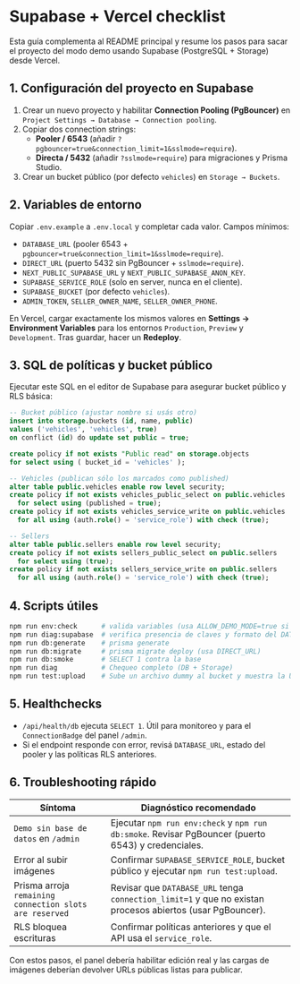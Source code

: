 # Supabase + Vercel checklist

Esta guía complementa al README principal y resume los pasos para sacar el proyecto del modo demo usando Supabase (PostgreSQL + Storage) desde Vercel.

## 1. Configuración del proyecto en Supabase

1. Crear un nuevo proyecto y habilitar **Connection Pooling (PgBouncer)** en `Project Settings → Database → Connection pooling`.
2. Copiar dos connection strings:
   - **Pooler / 6543** (añadir `?pgbouncer=true&connection_limit=1&sslmode=require`).
   - **Directa / 5432** (añadir `?sslmode=require`) para migraciones y Prisma Studio.
3. Crear un bucket público (por defecto `vehicles`) en `Storage → Buckets`.

## 2. Variables de entorno

Copiar `.env.example` a `.env.local` y completar cada valor. Campos mínimos:

- `DATABASE_URL` (pooler 6543 + `pgbouncer=true&connection_limit=1&sslmode=require`).
- `DIRECT_URL` (puerto 5432 sin PgBouncer + `sslmode=require`).
- `NEXT_PUBLIC_SUPABASE_URL` y `NEXT_PUBLIC_SUPABASE_ANON_KEY`.
- `SUPABASE_SERVICE_ROLE` (solo en server, nunca en el cliente).
- `SUPABASE_BUCKET` (por defecto `vehicles`).
- `ADMIN_TOKEN`, `SELLER_OWNER_NAME`, `SELLER_OWNER_PHONE`.

En Vercel, cargar exactamente los mismos valores en **Settings → Environment Variables** para los entornos `Production`, `Preview` y `Development`. Tras guardar, hacer un **Redeploy**.

## 3. SQL de políticas y bucket público

Ejecutar este SQL en el editor de Supabase para asegurar bucket público y RLS básica:

```sql
-- Bucket público (ajustar nombre si usás otro)
insert into storage.buckets (id, name, public)
values ('vehicles', 'vehicles', true)
on conflict (id) do update set public = true;

create policy if not exists "Public read" on storage.objects
for select using ( bucket_id = 'vehicles' );

-- Vehicles (publican sólo los marcados como published)
alter table public.vehicles enable row level security;
create policy if not exists vehicles_public_select on public.vehicles
  for select using (published = true);
create policy if not exists vehicles_service_write on public.vehicles
  for all using (auth.role() = 'service_role') with check (true);

-- Sellers
alter table public.sellers enable row level security;
create policy if not exists sellers_public_select on public.sellers
  for select using (true);
create policy if not exists sellers_service_write on public.sellers
  for all using (auth.role() = 'service_role') with check (true);
```

## 4. Scripts útiles

```bash
npm run env:check      # valida variables (usa ALLOW_DEMO_MODE=true si querés omitir temporalmente)
npm run diag:supabase  # verifica presencia de claves y formato del DATABASE_URL
npm run db:generate    # prisma generate
npm run db:migrate     # prisma migrate deploy (usa DIRECT_URL)
npm run db:smoke       # SELECT 1 contra la base
npm run diag           # Chequeo completo (DB + Storage)
npm run test:upload    # Sube un archivo dummy al bucket y muestra la URL pública
```

## 5. Healthchecks

- `/api/health/db` ejecuta `SELECT 1`. Útil para monitoreo y para el `ConnectionBadge` del panel `/admin`.
- Si el endpoint responde con error, revisá `DATABASE_URL`, estado del pooler y las políticas RLS anteriores.

## 6. Troubleshooting rápido

| Síntoma | Diagnóstico recomendado |
| --- | --- |
| `Demo sin base de datos` en `/admin` | Ejecutar `npm run env:check` y `npm run db:smoke`. Revisar PgBouncer (puerto 6543) y credenciales. |
| Error al subir imágenes | Confirmar `SUPABASE_SERVICE_ROLE`, bucket público y ejecutar `npm run test:upload`. |
| Prisma arroja `remaining connection slots are reserved` | Revisar que `DATABASE_URL` tenga `connection_limit=1` y que no existan procesos abiertos (usar PgBouncer). |
| RLS bloquea escrituras | Confirmar políticas anteriores y que el API usa el `service_role`. |

Con estos pasos, el panel debería habilitar edición real y las cargas de imágenes deberían devolver URLs públicas listas para publicar.
